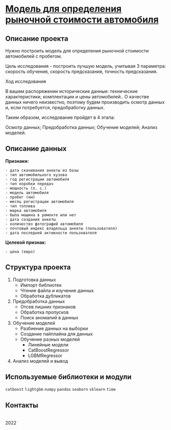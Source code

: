 # [Модель для определения рыночной стоимости автомобиля]()


## Описание проекта

Нужно построить модель для определения рыночной стоимости автомобилей с пробегом.

Цель исследования - построить лучшую модель, учитывая 3 параметра: скорость обучения, скорость предсказания, точность предсказания.

Ход исследования

В вашем распоряжении исторические данные: технические характеристики, комплектации и цены автомобилей.. О качестве данных ничего неизвестно, поэтому будем производить осмотр данных и, если потребуется, предобработку данных.

Таким образом, исследование пройдет в 4 этапа:

Осмотр данных;
Предобработка данных;
Обучение моделей;
Анализ моделей.


## Описание данных

**Признаки:**

	- дата скачивания анкеты из базы
	- тип автомобильного кузова
	- год регистрации автомобиля
	- тип коробки передач
	- мощность (л. с.)
	- модель автомобиля
	- пробег (км)
	- месяц регистрации автомобиля
	- тип топлива
	- марка автомобиля
	- была машина в ремонте или нет
	- дата создания анкеты
	- количество фотографий автомобиля
	- почтовый индекс владельца анкеты (пользователя)
	- дата последней активности пользователя

**Целевой признак:**

	- цена (евро)

## Структура проекта

1. Подготовка данных
	- Импорт библиотек
	- Чтение файла и изучение данных
	- Обработка дубликатов
2. Предобработка данных
	- Отсев лишних признаков
	- Обработка пропусков
	- Поиск аномалий в данных
3. Обучение моделей
	- Разбиение данных на выборки
	- Создание пайплайна для данных
	- Обучение разных моделей
		- Линейные модели
		- CatBoostRegressor
		- LGBMRegressor
4. Анализ моделей и вывод

## Используемые библиотеки и модули
`catboost` `lightgbm` `numpy` `pandas` `seaborn` `sklearn` `time`

## Контакты



<br>2022

